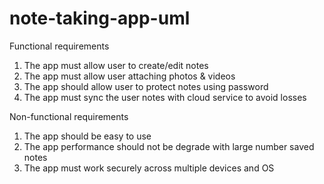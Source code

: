 # note-taking-app-uml

Functional requirements
1. The app must allow user to create/edit notes
2. The app must allow user attaching photos & videos
3. The app should allow user to protect notes using password
4. The app must sync the user notes with cloud service to avoid losses

Non-functional requirements
1. The app should be easy to use
2. The app performance should not be degrade with large number saved notes
3. The app must work securely across multiple devices and OS
